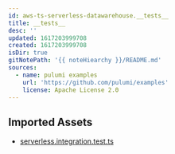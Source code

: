 ```yaml
---
id: aws-ts-serverless-datawarehouse.__tests__
title: __tests__
desc: ''
updated: 1617203999708
created: 1617203999708
isDir: true
gitNotePath: '{{ noteHiearchy }}/README.md'
sources:
  - name: pulumi examples
    url: 'https://github.com/pulumi/examples'
    license: Apache License 2.0
---
```

## Imported Assets

- [serverless.integration.test.ts](/assets/serverless-integration.ts)

